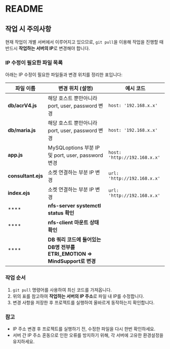 # README

## 작업 시 주의사항
현재 작업이 개별 서버에서 이루어지고 있으므로, `git pull`을 이용해 작업을 진행할 때 반드시 **작업하는 서버의 IP**로 변경해야 합니다.

### IP 수정이 필요한 파일 목록
아래는 IP 수정이 필요한 파일들과 변경 위치를 정리한 표입니다:

| 파일 이름          | 변경 위치 (설명)                                           | 예시 코드                     |
|--------------------|------------------------------------------------------------|-------------------------------|
| **db/acrV4.js**    | 해당 호스트 뿐만아니라 port, user, password 변경                   | `host: '192.168.x.x'`         |
| **db/maria.js**    | 해당 호스트 뿐만아니라 port, user, password 변경                        | `host: '192.168.x.x'`         |
| **app.js**         | MySQLoptions 부분 IP 및 port, user, password 변경                 | `host: 'http://192.168.x.x'` |
| **consultant.ejs** | 소켓 연결하는 부분 IP 변경                  | `url: 'http://192.168.x.x'`   |
| **index.ejs**      | 소켓 연결하는 부분 IP 변경      | `url: 'http://192.168.x.x'`   |
| ****      | **nfs-server systemctl status 확인**      |   |
| ****      | **nfs-client 마운트 상태 확인**      |  |
| ****      | **DB 쿼리 코드에 들어있는 DB명 전부를 ETRI_EMOTION => MindSupport로 변경**       |    |

### 작업 순서
1. `git pull` 명령어를 사용하여 최신 코드를 가져옵니다.
2. 위의 표를 참고하여 **작업하는 서버의 IP 주소**로 파일 내 IP를 수정합니다.
3. 변경 사항을 저장한 후 프로젝트를 실행하여 올바르게 동작하는지 확인합니다.

### 참고
- IP 주소 변경 후 프로젝트를 실행하기 전, 수정한 파일을 다시 한번 확인하세요.
- 서버 간 IP 주소 혼동으로 인한 오류를 방지하기 위해, 각 서버에 고유한 환경설정을 유지하세요.
